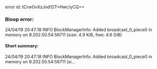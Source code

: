 error id: tCrwGvXzJod12T+Hwc/yCQ==
### Bloop error:

24/04/19 20:47:18 INFO BlockManagerInfo: Added broadcast_0_piece0 in memory on 9.202.50.54:56711 (size: 4.9 KiB, free: 4.6 GiB)
#### Short summary: 

24/04/19 20:47:18 INFO BlockManagerInfo: Added broadcast_0_piece0 in memory on 9.202.50.54:56711 (si...